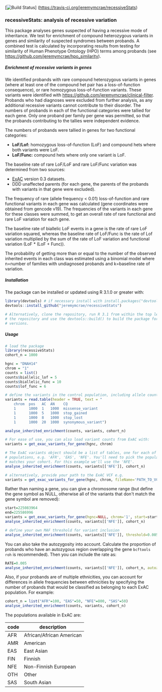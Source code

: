 [![Build Status](https://travis-ci.org/jeremymcrae/recessiveStats.svg?branch=master)]
(https://travis-ci.org/jeremymcrae/recessiveStats)

### recessiveStats: analysis of recessive variation

This package analyses genes suspected of having a recessive mode of inheritance.
We test for enrichment of compound heterozygous variants in genes and similarity
of suspected syndromes between probands. A combined test is calculated by
incorporating results from testing for similarity of Human Phenotype Ontology
(HPO) terms among probands (see https://github.com/jeremymcrae/hpo_similarity).

##### Enrichment of recessive variants in genes
We identified probands with rare compound heterozygous variants in genes
(where at least one of the compound het pair has a loss-of-function consequence),
or rare homozygous loss-of-function variants. These variants were identified
with https://github.com/jeremymcrae/clinical-filter. Probands who had diagnoses
were excluded from further analysis, as any additional recessive variants cannot
contribute to their disorder. The numbers of probands in each of the functional
categories were tallied for each gene. Only one proband per family per gene was
permitted, so that the probands contributing to the tallies were independent
evidence.

The numbers of probands were tallied in genes for two functional categories:
- **LoF/Lof:** homozygous loss-of-function (LoF) and compound hets where both
    variants were LoF.
- **LoF/Func:** compound hets where only one variant is LoF.

The baseline rate of rare LoF/LoF and rare LoF/Func variation was determined
from two sources:
- [ExAC](http://exac.broadinstitute.org/) version 0.3 datasets.
- DDD unaffected parents (for each gene, the parents of the probands with
    variants in that gene were excluded).

The frequency of rare (allele frequency < 0.01) loss-of-function and rare
functional variants in each gene was calculated (gene coordinates were obtained
from gencode v19). The frequencies of the variants in each gene for these
classes were summed, to get an overall rate of rare functional and rare LoF
variation for each gene.

The baseline rate of biallelic LoF events in a gene is the rate of rare LoF
variation squared, whereas the baseline rate of LoF/Func is the rate of Lof
variation multiplied by the sum of the rate of LoF variation and functional
variation (LoF * (LoF + Func)).

The probability of getting more than or equal to the number of the observed
inherited events in each class was estimated using a binomial model where
n=number of families with undiagnosed probands and k=baseline rate of variation.

##### Installation
The package can be installed or updated using R 3.1.0 or greater with:
```R
library(devtools) # if necessary install with install.packages("devtools")
devtools::install_github("jeremymcrae/recessiveStats")

# Alternatively, clone the repository, run R 3.1 from within the top level of
# the repository and use the devtools::build() to build the package for other R
# versions.
```

##### Usage
```R
# load the package
library(recessiveStats)
cohort_n = 1000

hgnc = "DNAH14"
chrom = "1"
counts = list()
counts$biallelic_lof = 5
counts$biallelic_func = 10
counts$lof_func = 6

# define the variants in the control population, including allele counts
variants = read.table(header = TRUE, text = "
    chrom  pos   AC  AN    CQ
    1      1000  1   1000  missense_variant
    1      1000  5   1000  stop_gained
    1      1000  8   1000  stop_lost
    1      1000  20  1000  synonymous_variant")

analyse_inherited_enrichment(counts, variants, cohort_n)

# For ease of use, you can also load variant counts from ExAC with:
variants = get_exac_variants_for_gene(hgnc, chrom)

# The ExAC variants object should be a list of tables, one for each of the ExAC
# populations, e.g. 'AFR', 'EAS', 'NFE'. You'll need to pick the population that
# matches your cohort. For this example we'll use the 'NFE'.
analyse_inherited_enrichment(counts, variants[['NFE']], cohort_n)

# alternatively, provide your path to the ExAC VCF e.g.
variants = get_exac_variants_for_gene(hgnc, chrom, fileName='PATH_TO_VCF')
```

Rather than naming a gene, you can give a chromosome range (but define the gene
symbol as NULL, otherwise all of the variants that don't match the gene symbol
are removed):
```R
start=225083964
end=225586996
variants = get_exac_variants_for_gene(hgnc=NULL, chrom='1', start=start, end=end)
analyse_inherited_enrichment(counts, variants[['NFE']], cohort_n)

# define your own MAF threshold for variant inclusion
analyse_inherited_enrichment(counts, variants[['NFE']], threshold=0.005, cohort_n)
```

You can also take the autozygosity into account. Calculate the proportion of
probands who have an autozygous region overlapping the gene `bcftools roh` is
recommended). Then you can include the rate as:
```R
RATE=0.005
analyse_inherited_enrichment(counts, variants[['NFE']], cohort_n, autozygosity=RATE)
```

Also, if your probands are of multiple ethnicities, you can account for
differences in allele frequencies between ethnicities by specifying the number
of probands that would be classified as belonging to each ExAC population. For
example:
```R
cohort_n = list("AFR"=100, "EAS"=50, "NFE"=800, "SAS"=50)
analyse_inherited_enrichment(counts, variants, cohort_n)
```

The populations available in ExAC are:

 code | description
----- | --------------------
 AFR  | African/African American
 AMR  | American
 EAS  | East Asian
 FIN  | Finnish
 NFE  | Non-Finnish European
 OTH  | Other
 SAS  | South Asian
